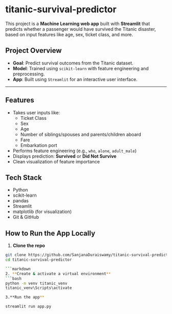 # titanic-survival-predictor

This project is a **Machine Learning web app** built with **Streamlit** that predicts whether a passenger would have survived the Titanic disaster, based on input features like age, sex, ticket class, and more.



##  Project Overview

- **Goal**: Predict survival outcomes from the Titanic dataset.
- **Model**: Trained using `scikit-learn` with feature engineering and preprocessing.
- **App**: Built using `Streamlit` for an interactive user interface.

---

##  Features

- Takes user inputs like:
  - Ticket Class
  - Sex
  - Age
  - Number of siblings/spouses and parents/children aboard
  - Fare
  - Embarkation port
- Performs feature engineering (e.g., `who`, `alone`, `adult_male`)
- Displays prediction: **Survived** or **Did Not Survive**
- Clean visualization of feature importance



## Tech Stack

- Python
- scikit-learn
- pandas
- Streamlit
- matplotlib (for visualization)
- Git & GitHub



##  How to Run the App Locally

1. **Clone the repo**  
```bash
git clone https://github.com/SanjanaDuraiswamy/titanic-survival-predictor.git
cd titanic-survival-predictor

```markdown
2. **Create & activate a virtual environment**  
```bash
python -m venv titanic_venv
titanic_venv\Scripts\activate

3.**Run the app**

streamlit run app.py

